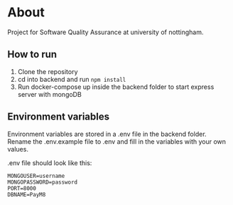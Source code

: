 # About

Project for Software Quality Assurance at university of nottingham. 


## How to run

1. Clone the repository
2. cd into backend and run `npm install`
3. Run docker-compose up inside the backend folder to start express server with mongoDB

## Environment variables
Environment variables are stored in a .env file in the backend folder. Rename the .env.example file to .env and fill in the variables with your own values.

.env file should look like this:
```
MONGOUSER=username
MONGOPASSWORD=password
PORT=8000
DBNAME=PayM8
```
